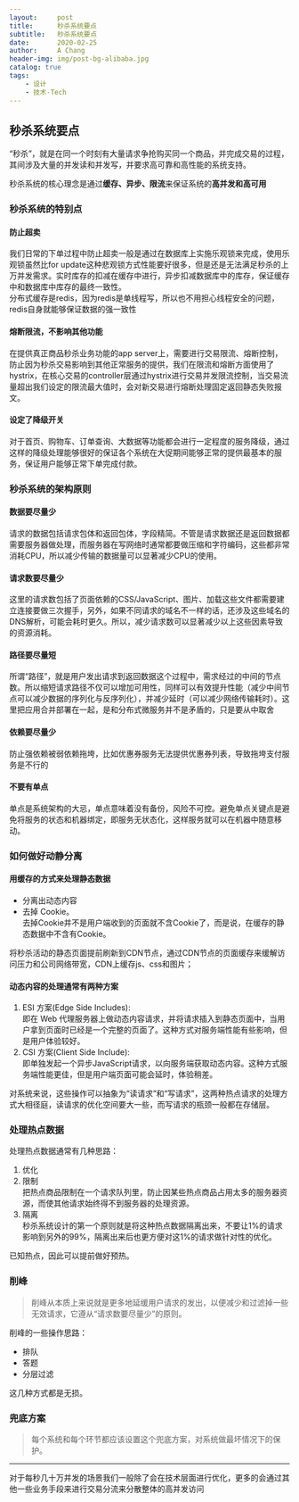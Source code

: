 ```yaml
---
layout:     post
title:      秒杀系统要点
subtitle:   秒杀系统要点
date:       2020-02-25
author:     A Chang
header-img: img/post-bg-alibaba.jpg
catalog: true
tags:
    - 设计
    - 技术-Tech
---
```


## 秒杀系统要点

“秒杀”，就是在同一个时刻有大量请求争抢购买同一个商品，并完成交易的过程，其间涉及大量的并发读和并发写，并要求高可靠和高性能的系统支持。

秒杀系统的核心理念是通过**缓存、异步、限流**来保证系统的**高并发和高可用**  

### 秒杀系统的特别点

#### 防止超卖  
我们日常的下单过程中防止超卖一般是通过在数据库上实施乐观锁来完成，使用乐观锁虽然比for update这种悲观锁方式性能要好很多，但是还是无法满足秒杀的上万并发需求。实时库存的扣减在缓存中进行，异步扣减数据库中的库存，保证缓存中和数据库中库存的最终一致性。  
分布式缓存是redis，因为redis是单线程写，所以也不用担心线程安全的问题，redis自身就能够保证数据的强一致性

#### 熔断限流，不影响其他功能  
在提供真正商品秒杀业务功能的app server上，需要进行交易限流、熔断控制，防止因为秒杀交易影响到其他正常服务的提供，我们在限流和熔断方面使用了hystrix，在核心交易的controller层通过hystrix进行交易并发限流控制，当交易流量超出我们设定的限流最大值时，会对新交易进行熔断处理固定返回静态失败报文。

#### 设定了降级开关  
对于首页、购物车、订单查询、大数据等功能都会进行一定程度的服务降级，通过这样的降级处理能够很好的保证各个系统在大促期间能够正常的提供最基本的服务，保证用户能够正常下单完成付款。

### 秒杀系统的架构原则

#### 数据要尽量少  
请求的数据包括请求包体和返回包体，字段精简。不管是请求数据还是返回数据都需要服务器做处理，而服务器在写网络时通常都要做压缩和字符编码，这些都非常消耗CPU，所以减少传输的数据量可以显著减少CPU的使用。

#### 请求数要尽量少  
这里的请求数包括了页面依赖的CSS/JavaScript、图片、加载这些文件都需要建立连接要做三次握手，另外，如果不同请求的域名不一样的话，还涉及这些域名的DNS解析，可能会耗时更久。所以，减少请求数可以显著减少以上这些因素导致的资源消耗。

#### 路径要尽量短  
所谓“路径”，就是用户发出请求到返回数据这个过程中，需求经过的中间的节点数。所以缩短请求路径不仅可以增加可用性，同样可以有效提升性能（减少中间节点可以减少数据的序列化与反序列化），并减少延时（可以减少网络传输耗时）。这里把应用合并部署在一起，是和分布式微服务并不是矛盾的，只是要从中取舍

#### 依赖要尽量少  
防止强依赖被弱依赖拖垮，比如优惠券服务无法提供优惠券列表，导致拖垮支付服务是不行的

#### 不要有单点  
单点是系统架构的大忌，单点意味着没有备份，风险不可控。避免单点关键点是避免将服务的状态和机器绑定，即服务无状态化，这样服务就可以在机器中随意移动。

### 如何做好动静分离

#### 用缓存的方式来处理静态数据 

  - 分离出动态内容
  - 去掉 Cookie。  
去掉Cookie并不是用户端收到的页面就不含Cookie了，而是说，在缓存的静态数据中不含有Cookie。

  将秒杀活动的静态页面提前刷新到CDN节点，通过CDN节点的页面缓存来缓解访问压力和公司网络带宽，CDN上缓存js、css和图片；

#### 动态内容的处理通常有两种方案

  1. ESI 方案(Edge Side Includes):  
  即在 Web 代理服务器上做动态内容请求，并将请求插入到静态页面中，当用户拿到页面时已经是一个完整的页面了。这种方式对服务端性能有些影响，但是用户体验较好。  
  2. CSI 方案(Client Side Include):  
  即单独发起一个异步JavaScript请求，以向服务端获取动态内容。这种方式服务端性能更佳，但是用户端页面可能会延时，体验稍差。
  
  对系统来说，这些操作可以抽象为“读请求”和“写请求”，这两种热点请求的处理方式大相径庭，读请求的优化空间要大一些，而写请求的瓶颈一般都在存储层。

### 处理热点数据

处理热点数据通常有几种思路：  
1. 优化
2. 限制  
把热点商品限制在一个请求队列里，防止因某些热点商品占用太多的服务器资源，而使其他请求始终得不到服务器的处理资源。
3. 隔离  
秒杀系统设计的第一个原则就是将这种热点数据隔离出来，不要让1%的请求影响到另外的99%，隔离出来后也更方便对这1%的请求做针对性的优化。

已知热点，因此可以提前做好预热。

### 削峰

> 削峰从本质上来说就是更多地延缓用户请求的发出，以便减少和过滤掉一些无效请求，它遵从“请求数要尽量少”的原则。 

削峰的一些操作思路：

- 排队
- 答题
- 分层过滤  

这几种方式都是无损。

### 兜底方案
> 每个系统和每个环节都应该设置这个兜底方案，对系统做最坏情况下的保护。

--- 

对于每秒几十万并发的场景我们一般除了会在技术层面进行优化，更多的会通过其他一些业务手段来进行交易分流来分散整体的高并发访问